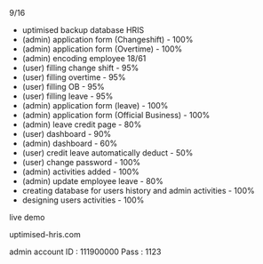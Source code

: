 9/16
- uptimised backup database
HRIS 
- (admin) application form (Changeshift) - 100%
- (admin) application form (Overtime) - 100%
- (admin) encoding employee 18/61
- (user) filling change shift - 95%
- (user) filling overtime - 95%
- (user) filling OB - 95%
- (user) filling leave - 95%
- (admin) application form (leave) - 100%
- (admin) application form (Official Business) - 100%
- (admin) leave credit page - 80%
- (user) dashboard - 90%
- (admin) dashboard - 60%
- (user) credit leave automatically deduct - 50%
- (user) change password - 100%
- (admin) activities added - 100%
- (admin) update employee leave - 80%
- creating database for users history and admin activities - 100%
- designing users activities - 100%

live demo 

uptimised-hris.com

admin account
ID : 111900000
Pass : 1123
